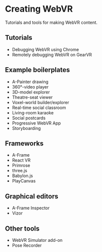 # Creating WebVR

Tutorials and tools for making WebVR content.

## Tutorials
  * Debugging WebVR using Chrome
  * Remotely debugging WebVR on GearVR

## Example boilerplates
  * A-Painter drawing
  * 360°-video player
  * 3D-model explorer
  * Theatre-seat viewer
  * Voxel-world builder/explorer
  * Real-time social classroom
  * Living-room karaoke
  * Social postcards
  * Progressive WebVR App
  * Storyboarding

## Frameworks
  * A-Frame
  * React VR
  * Primrose
  * three.js
  * Babylon.js
  * PlayCanvas

## Graphical editors
  * A-Frame Inspector
  * Vizor

## Other tools
  * WebVR Simulator add-on
  * Pose Recorder


